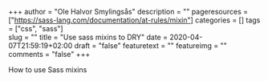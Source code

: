 +++
author = "Ole Halvor Smylingsås"
description = ""
pageresources = ["https://sass-lang.com/documentation/at-rules/mixin"]
categories = []
tags = ["css", "sass"]     
slug = ""
title = "Use sass mixins to DRY"
date = 2020-04-07T21:59:19+02:00
draft = "false"
featuretext = ""
featureimg = ""
comments = "false"
+++

How to use Sass mixins
<!--more-->